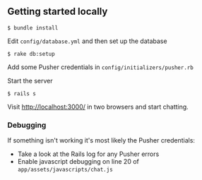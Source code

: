 Getting started locally
-----------------------

    $ bundle install

Edit `config/database.yml` and then set up the database

    $ rake db:setup

Add some Pusher credentials in `config/initializers/pusher.rb`

Start the server

    $ rails s

Visit <http://localhost:3000/> in two browsers and start chatting.

### Debugging

If something isn't working it's most likely the Pusher credentials:

* Take a look at the Rails log for any Pusher errors
* Enable javascript debugging on line 20 of `app/assets/javascripts/chat.js`
